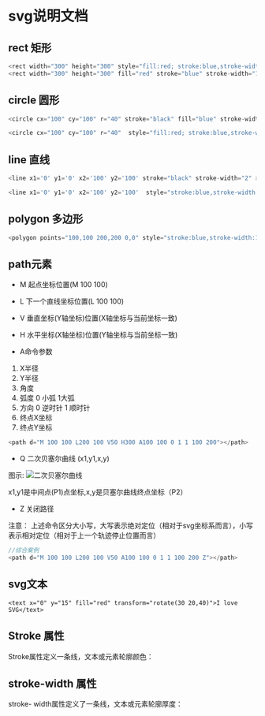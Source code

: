 # svg说明文档


## rect 矩形

```JavaScript
<rect width="300" height="300" style="fill:red; stroke:blue,stroke-width:1"></rect>
<rect width="300" height="300" fill="red" stroke="blue" stroke-width="1"></rect>
```

## circle 圆形

```JavaScript
<circle cx="100" cy="100" r="40" stroke="black" fill="blue" stroke-width="2" ></circle>

<circle cx="100" cy="100" r="40"  style="fill:red; stroke:blue,stroke-width:1"></circle>
```

## line 直线

```JavaScript
<line x1='0' y1='0' x2='100' y2='100' stroke="black" stroke-width="2" ></line>

<line x1='0' y1='0' x2='100' y2='100'  style="stroke:blue,stroke-width:1"></line>
```

## polygon 多边形

```JavaScript
<polygon points="100,100 200,200 0,0" style="stroke:blue,stroke-width:1"></polygon>
```

## path元素

- M
起点坐标位置(M 100 100)

- L
下一个直线坐标位置(L 100 100)

- V
垂直坐标(Y轴坐标)位置(X轴坐标与当前坐标一致)

- H
水平坐标(X轴坐标)位置(Y轴坐标与当前坐标一致)

- A命令参数

1. X半径
2. Y半径
3. 角度
4. 弧度  0 小弧 1大弧
5. 方向  0 逆时针 1 顺时针
6. 终点X坐标
7. 终点Y坐标

```javascript
<path d="M 100 100 L200 100 V50 H300 A100 100 0 1 1 100 200"></path>
```

- Q 二次贝塞尔曲线 (x1,y1,x,y)

图示: ![二次贝塞尔曲线](https://images2015.cnblogs.com/blog/485405/201511/485405-20151128225502860-1182931979.gif)

x1,y1是中间点(P1)点坐标,x,y是贝塞尔曲线终点坐标（P2）


- Z
关闭路径

注意： 上述命令区分大小写，大写表示绝对定位（相对于svg坐标系而言），小写表示相对定位（相对于上一个轨迹停止位置而言）

```javascript
//综合案例
<path d="M 100 100 L200 100 V50 A100 100 0 1 1 100 200 Z"></path>
```

## svg文本

```
<text x="0" y="15" fill="red" transform="rotate(30 20,40)">I love SVG</text>
```

## Stroke 属性

Stroke属性定义一条线，文本或元素轮廓颜色：

## stroke-width 属性

stroke- width属性定义了一条线，文本或元素轮廓厚度：


